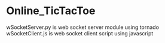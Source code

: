 # Online_TicTacToe
wSocketServer.py is web socket server module using tornado
wSocketClient.js is web socket client script using javascript
